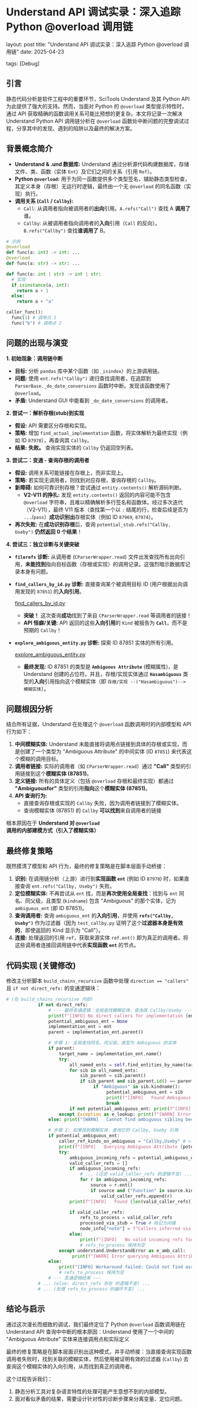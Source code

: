 # Understand API 调试实录：深入追踪 Python @overload 调用链

layout: post
title: "Understand API 调试实录：深入追踪 Python @overload 调用链"
date: 2025-04-23

tags: [Debug]

## 引言

静态代码分析是软件工程中的重要环节，SciTools Understand 及其 Python API 为此提供了强大的支持。然而，当面对 Python 的 `@overload` 类型提示特性时，通过 API 获取精确的函数调用关系可能比预想的更复杂。本文将记录一次解决 Understand Python API 调用链分析在 `@overload` 函数处中断问题的完整调试过程，分享其中的发现、遇到的陷阱以及最终的解决方案。

## 背景概念简介

- **Understand & .und 数据库:** Understand 通过分析源代码构建数据库，存储文件、类、函数（实体 `Ent`）及它们之间的关系（引用 `Ref`）。
- **Python `@overload`:** 用于为同一函数提供多个类型签名，辅助静态类型检查，其定义本身（存根）无运行时逻辑，最终由一个无 `@overload` 的同名函数（实现）执行。
- **调用关系 (`Call` / `Callby`):**
    - `Call`: 从调用者指向被调用者的**出向**引用。`A.refs("Call")` 查找 A **调用了**谁。
    - `Callby`: 从被调用者指向调用者的**入向**引用（`Call` 的反向）。`B.refs("Callby")` 查找**谁调用了** B。

```python
# 示例
@overload
def func(a: int) -> int: ...
@overload
def func(a: str) -> str: ...

def func(a: int | str) -> int | str:
  # 实现
  if isinstance(a, int):
    return a + 1
  else:
    return a + "a"

caller_func():
  func(1) # 调用点 1
  func("b") # 调用点 2
```

## 问题的出现与演变

**1. 初始现象：调用链中断**

- **目标:** 分析 `pandas` 库中某个函数（如 `_isindex`）的上游调用链。
- **问题:** 使用 `ent.refs("Callby")` 递归查找调用者，在追踪到 `ParserBase._do_date_conversions` 函数时中断。发现该函数使用了 `@overload`。
- **矛盾:** Understand GUI 中能看到 `_do_date_conversions` 的调用者。

**2. 尝试一：解析存根(stub)到实现**

- **假设:** API 需要区分存根和实现。
- **策略:** 增加 `find_actual_implementation` 函数，将实体解析为最终实现（例如 ID `87978`），再查询其 `Callby`。
- **结果:** **失败。** 查询实现实体的 `Callby` 仍返回空列表。

**3. 尝试二：变通 - 查询存根的调用者**

- **假设:** 调用关系可能链接在存根上，而非实现上。
- **策略:** 若实现无调用者，则找到对应存根，查询存根的 `Callby`。
- **新障碍:** 如何可靠识别存根？尝试通过 `entity.contents()` 解析源码判断。
    - **V2-V11 的挣扎:** 发现 `entity.contents()` 返回的内容可能不包含 `@overload` 字符串，且难以精确解析多行签名和函数体。经过多次迭代（V2-V11），最终 V11 版本（查找第一个以 `:` 结尾的行，检查后续是否为 `...`/`pass`）**成功识别出**存根实体（例如 ID `87969`, `87974`）。
- **再次失败:** 在**成功识别存根**后，查询 `potential_stub.refs("Callby, Useby")` **仍然返回 0 个结果**！

**4. 尝试三：独立诊断与关键突破**

- **`filerefs` 诊断:** 从调用者 (`CParserWrapper.read`) 文件出发查找所有出向引用，**未能找到**指向目标函数（存根或实现）的调用记录。这强烈暗示数据库记录本身有问题。
- **`find_callers_by_id.py` 诊断:** 直接查询某个被调用目标 ID (用户根据出向调用发现的 `87851`) 的**入向引用**。
    
    [find_callers_by_id.py](Understand%20API%20%E8%B0%83%E8%AF%95%E5%AE%9E%E5%BD%95%EF%BC%9A%E6%B7%B1%E5%85%A5%E8%BF%BD%E8%B8%AA%20Python%20@overload%20%E8%B0%83%E7%94%A8%E9%93%BE%201e1254c1b92d804ea8f3f0ca07313e55/find_callers_by_id.py)
    
    - **突破！** 这次查询**成功**找到了来自 `CParserWrapper.read` 等调用者的链接！
    - **API 怪癖/关键:** API 返回的这些**入向引用**的 `Kind` 被报告为 **`Call`**，而不是预期的 `Callby`！
- **`explore_ambiguous_entity.py` 诊断:** 探索 ID 87851 实体的所有引用。
    
    [explore_ambiguous_entity.py](Understand%20API%20%E8%B0%83%E8%AF%95%E5%AE%9E%E5%BD%95%EF%BC%9A%E6%B7%B1%E5%85%A5%E8%BF%BD%E8%B8%AA%20Python%20@overload%20%E8%B0%83%E7%94%A8%E9%93%BE%201e1254c1b92d804ea8f3f0ca07313e55/explore_ambiguous_entity.py)
    
    - **最终发现:** ID 87851 的类型是 **`Ambiguous Attribute`** (模糊属性)，是 Understand 创建的占位符。并且，存根/实现实体通过 **`Hasambiguous`** 类型的**入向**引用指向这个模糊实体（即 `存根/实现 --("Hasambiguous")--> 模糊实体`）。

## 问题根因分析

结合所有证据，Understand 在处理这个 `@overload` 函数调用时的内部模型和 API 行为如下：

1. **中间模糊实体:** Understand 未能直接将调用点链接到具体的存根或实现，而是创建了一个类型为 "Ambiguous Attribute" 的中间实体 (ID `87851`) 来代表这个模糊的调用目标。
2. **调用者链接:** 实际的调用者（如 `CParserWrapper.read`）通过 **"Call"** 类型的引用链接到这个**模糊实体 (87851)**。
3. **定义链接:** 所有的具体定义（包括 `@overload` 存根和最终实现）都通过 **"Ambiguousfor"** 类型的引用**指向**这个**模糊实体 (87851)**。
4. **API 查询行为:**
    - 直接查询存根或实现的 `Callby` 失败，因为调用者链接到了模糊实体。
    - 查询模糊实体 (87851) 的 `Callby` **可以找到**来自调用者的链接

根本原因在于 **Understand 对 `@overload` 调用的内部建模方式（引入了模糊实体）**

## 最终修复策略

既然摸清了模型和 API 行为，最终的修复策略是在脚本层面手动桥接：

1. **识别:** 在调用链分析（上游）进行到**实现函数 `ent`** (例如 ID `87978`) 时，如果直接查询 `ent.refs("Callby, Useby")` 失败。
2. **定位模糊实体:** 不再尝试从 `ent` 找，而是**再次使用全局查找**：找到与 `ent` 同名、同父级，且类型 (`kindname`) 包含 "Ambiguous" 的那个实体，记为 `ambiguous_ent` (即 ID 87851)。
3. **查询调用者:** 查询 `ambiguous_ent` 的**入向引用**，并使用 **`refs("Callby, Useby")`** 作为过滤器（因为 `test_callby.py` 证明了这个**过滤器本身是有效的**，即使返回的 Kind 显示为 "Call"）。
4. **连接:** 处理返回的引用 `ref`，获取来源实体 `ref.ent()` 即为真正的调用者。将这些调用者连接回调用链中代表**实现函数 `ent`** 的节点。

## 代码实现 (关键修改)

修改主分析脚本 `build_chains_recursive` 函数中处理 `direction == "callers"` 且 `if not direct_refs:` 的变通逻辑块：

```python
# (在 build_chains_recursive 内部)
            if not direct_refs:
                # --- 最终变通逻辑：全局查找模糊实体，查询其 Callby/Useby ---
                print(f"[INFO] No direct callers for implementation {ent.longname()} (ID: {ent.id()}). Attempting Ambiguous Attribute workaround...")
                potential_ambiguous_ent = None
                implementation_ent = ent
                parent = implementation_ent.parent()

                # 步骤 1: 全局查找同名、同父级、类型为 Ambiguous 的实体
                if parent:
                    target_name = implementation_ent.name()
                    try:
                        all_named_ents = self.find_entities_by_name(target_name, "Function, Method, Attribute, Unknown")
                        for sib in all_named_ents:
                            sib_parent = sib.parent()
                            if sib_parent and sib_parent.id() == parent.id() and sib.id() != implementation_ent.id():
                                 if "Ambiguous" in sib.kindname():
                                      potential_ambiguous_ent = sib
                                      print(f"[INFO]   Found Ambiguous Attribute sibling via global lookup: {potential_ambiguous_ent.longname()} (ID: {potential_ambiguous_ent.id()})")
                                      break
                        if not potential_ambiguous_ent: print(f"[INFO]   Global lookup did not find an 'Ambiguous Attribute' sibling.")
                    except Exception as e_lookup: print(f"[WARN] Error during global lookup for ambiguous sibling: {e_lookup}")
                else: print("[WARN]   Cannot find ambiguous sibling because implementation parent is None.")

                # 步骤 2: 如果找到模糊实体，查询它的 Callby, Useby 引用
                if potential_ambiguous_ent:
                    caller_ref_kinds_on_ambiguous = "Callby,Useby" # <-- 使用这个过滤器！
                    print(f"[INFO]   Querying Ambiguous Attribute {potential_ambiguous_ent.id()} for incoming '{caller_ref_kinds_on_ambiguous}' references...")
                    try:
                        ambiguous_incoming_refs = potential_ambiguous_ent.refs(caller_ref_kinds_on_ambiguous)
                        valid_caller_refs = []
                        if ambiguous_incoming_refs:
                            # ... (过滤 valid_caller_refs 的逻辑不变) ...
                            for r in ambiguous_incoming_refs:
                                source = r.ent()
                                if source and ("Function" in source.kindname() or "Method" in source.kindname()):
                                    valid_caller_refs.append(r)
                        print(f"[INFO]   Found {len(valid_caller_refs)} valid incoming refs pointing TO Ambiguous Attribute (using filter '{caller_ref_kinds_on_ambiguous}').")

                        if valid_caller_refs:
                            refs_to_process = valid_caller_refs
                            processed_via_stub = True # 标记为间接
                            node_info["note"] = f"Callers inferred via Ambiguous Attribute {potential_ambiguous_ent.id()} (queried '{caller_ref_kinds_on_stub}')"
                        else:
                            print(f"[INFO]   No valid incoming refs found for Ambiguous Attribute with filter '{caller_ref_kinds_on_stub}'.")
                            # refs_to_process 保持为空
                    except understand.UnderstandError as e_amb_call:
                         print(f"[WARN] Error querying Ambiguous Attribute for '{caller_ref_kinds_on_stub}' refs: {e_amb_call}")
                else:
                    print("[INFO] Workaround failed: Could not find associated Ambiguous Attribute entity.")
                    # refs_to_process 保持为空
                # --- 变通逻辑结束 ---
            # ... (else: direct_refs 存在 的逻辑不变) ...
            # ... (处理 refs_to_process 的循环不变) ...
```

## 结论与启示

通过这次漫长而细致的调试，我们最终定位了 Python `@overload` 函数调用链在 Understand API 查询中中断的根本原因：Understand 使用了一个中间的 "Ambiguous Attribute" 实体来连接调用点和实际定义

最终的修复策略是在脚本层面识别出这种模式，并手动桥接：当直接查询实现函数调用者失败时，找到关联的模糊实体，然后使用被证明有效的过滤器 (`Callby`) 去查询这个模糊实体的入向引用，从而找到真正的调用者。

这个过程告诉我们：

1. 静态分析工具对复杂语言特性的处理可能产生意想不到的内部模型。
2. 面对看似矛盾的结果，需要设计针对性的诊断步骤来分离变量、定位问题。